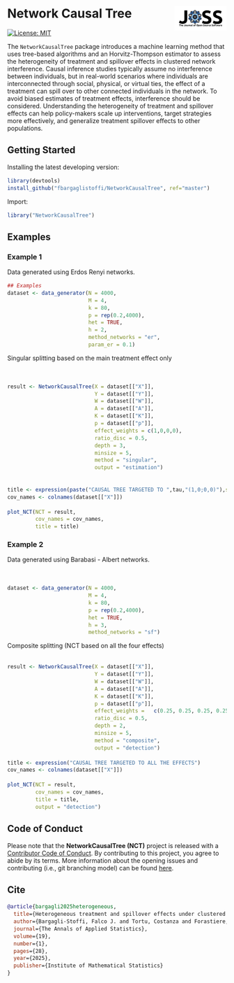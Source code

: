 # Network Causal Tree <img src="paper/images/JOSS_logo.png" align="right" width="120"/>

[![License: MIT](https://img.shields.io/badge/License-MIT-yellow.svg)](LICENSE)

The `NetworkCausalTree` package introduces a machine learning method that uses tree-based algorithms and an Horvitz-Thompson estimator to assess the heterogeneity of treatment and spillover effects in clustered network interference. Causal inference studies typically assume no interference between individuals, but in real-world scenarios where individuals are interconnected through social, physical, or virtual ties, the effect of a treatment can spill over to other connected individuals in the network. To avoid biased estimates of treatment effects, interference should be considered. Understanding the heterogeneity of treatment and spillover effects can help policy-makers scale up interventions, target strategies more effectively, and generalize treatment spillover effects to other populations.

## Getting Started

Installing the latest developing version:

``` r
library(devtools)
install_github("fbargaglistoffi/NetworkCausalTree", ref="master")
```

Import:

``` r
library("NetworkCausalTree")
```

## Examples

### Example 1

Data generated using Erdos Renyi networks.

``` r
## Examples
dataset <- data_generator(N = 4000, 
                          M = 4,
                          k = 80, 
                          p = rep(0.2,4000), 
                          het = TRUE, 
                          h = 2, 
                          method_networks = "er", 
                          param_er = 0.1)
```

Singular splitting based on the main treatment effect only

``` r


result <- NetworkCausalTree(X = dataset[["X"]],
                            Y = dataset[["Y"]],
                            W = dataset[["W"]], 
                            A = dataset[["A"]],
                            K = dataset[["K"]],
                            p = dataset[["p"]], 
                            effect_weights = c(1,0,0,0),
                            ratio_disc = 0.5,
                            depth = 3,
                            minsize = 5, 
                            method = "singular",
                            output = "estimation")


title <- expression(paste("CAUSAL TREE TARGETED TO ",tau,"(1,0;0,0)"),sep="")
cov_names <- colnames(dataset[["X"]])

plot_NCT(NCT = result, 
         cov_names = cov_names,
         title = title)
```

### Example 2

Data generated using Barabasi - Albert networks.

``` r


dataset <- data_generator(N = 4000,
                          M = 4,
                          k = 80,
                          p = rep(0.2,4000),
                          het = TRUE,
                          h = 3,
                          method_networks = "sf")
```

Composite splitting (NCT based on all the four effects)

``` r

result <- NetworkCausalTree(X = dataset[["X"]],
                            Y = dataset[["Y"]],
                            W = dataset[["W"]],
                            A = dataset[["A"]],
                            K = dataset[["K"]],
                            p = dataset[["p"]],
                            effect_weights =   c(0.25, 0.25, 0.25, 0.25),
                            ratio_disc = 0.5,
                            depth = 2,
                            minsize = 5,
                            method = "composite",
                            output = "detection")

title <- expression("CAUSAL TREE TARGETED TO ALL THE EFFECTS")
cov_names <- colnames(dataset[["X"]])

plot_NCT(NCT = result, 
         cov_names = cov_names,
         title = title,
         output = "detection")
```

## Code of Conduct

Please note that the **NetworkCausalTree (NCT)** project is released with a [Contributor Code of Conduct](https://www.contributor-covenant.org/version/2/1/code_of_conduct). By contributing to this project, you agree to abide by its terms. More information about the opening issues and contributing (i.e., git branching model) can be found [here](https://nsaph-software.github.io/CRE/articles/Contribution.html).

## Cite

``` bibtex
@article{bargagli2025heterogeneous,
  title={Heterogeneous treatment and spillover effects under clustered network interference},
  author={Bargagli-Stoffi, Falco J. and Tortu, Costanza and Forastiere, Laura and Wang, Charlie},
  journal={The Annals of Applied Statistics},
  volume={19},
  number={1},
  pages={28},
  year={2025},
  publisher={Institute of Mathematical Statistics}
}
```
